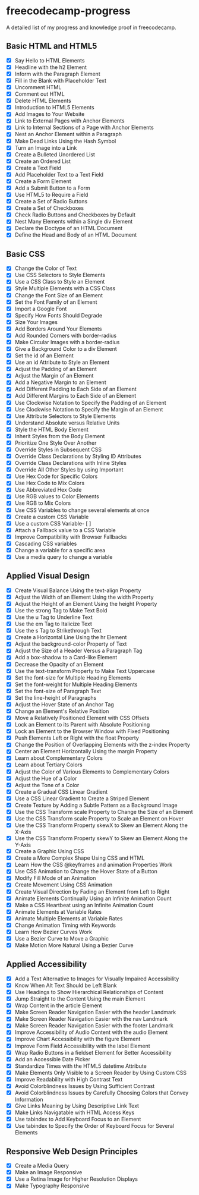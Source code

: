 # freecodecamp-progress
A detailed list of my progress and knowledge proof in freecodecamp.

## Basic HTML and HTML5
- [x] Say Hello to HTML Elements
- [x] Headline with the h2 Element
- [x] Inform with the Paragraph Element
- [x] Fill in the Blank with Placeholder Text
- [x] Uncomment HTML
- [x] Comment out HTML
- [x] Delete HTML Elements
- [x] Introduction to HTML5 Elements
- [x] Add Images to Your Website
- [x] Link to External Pages with Anchor Elements
- [x] Link to Internal Sections of a Page with Anchor Elements
- [x] Nest an Anchor Element within a Paragraph
- [x] Make Dead Links Using the Hash Symbol
- [x] Turn an Image into a Link
- [x] Create a Bulleted Unordered List
- [x] Create an Ordered List
- [x] Create a Text Field
- [x] Add Placeholder Text to a Text Field
- [x] Create a Form Element
- [x] Add a Submit Button to a Form
- [x] Use HTML5 to Require a Field
- [x] Create a Set of Radio Buttons
- [x] Create a Set of Checkboxes
- [x] Check Radio Buttons and Checkboxes by Default
- [x] Nest Many Elements within a Single div Element
- [x] Declare the Doctype of an HTML Document
- [x] Define the Head and Body of an HTML Document

## Basic CSS
- [x] Change the Color of Text
- [x] Use CSS Selectors to Style Elements
- [x] Use a CSS Class to Style an Element
- [x] Style Multiple Elements with a CSS Class
- [x] Change the Font Size of an Element
- [x] Set the Font Family of an Element
- [x] Import a Google Font
- [x] Specify How Fonts Should Degrade
- [x] Size Your Images
- [x] Add Borders Around Your Elements
- [x] Add Rounded Corners with border-radius
- [x] Make Circular Images with a border-radius
- [x] Give a Background Color to a div Element
- [x] Set the id of an Element
- [x] Use an id Attribute to Style an Element
- [x] Adjust the Padding of an Element
- [x] Adjust the Margin of an Element
- [x] Add a Negative Margin to an Element
- [x] Add Different Padding to Each Side of an Element
- [x] Add Different Margins to Each Side of an Element
- [x] Use Clockwise Notation to Specify the Padding of an Element
- [x] Use Clockwise Notation to Specify the Margin of an Element
- [x] Use Attribute Selectors to Style Elements
- [x] Understand Absolute versus Relative Units
- [x] Style the HTML Body Element
- [x] Inherit Styles from the Body Element
- [x] Prioritize One Style Over Another
- [x] Override Styles in Subsequent CSS
- [x] Override Class Declarations by Styling ID Attributes
- [x] Override Class Declarations with Inline Styles
- [x] Override All Other Styles by using Important
- [x] Use Hex Code for Specific Colors
- [x] Use Hex Code to Mix Colors
- [x] Use Abbreviated Hex Code
- [x] Use RGB values to Color Elements
- [x] Use RGB to Mix Colors
- [x] Use CSS Variables to change several elements at once
- [x] Create a custom CSS Variable
- [x] Use a custom CSS Variable- [ ] 
- [x] Attach a Fallback value to a CSS Variable
- [x] Improve Compatibility with Browser Fallbacks
- [x] Cascading CSS variables
- [x] Change a variable for a specific area
- [x] Use a media query to change a variable

## Applied Visual Design
- [x] Create Visual Balance Using the text-align Property
- [x] Adjust the Width of an Element Using the width Property
- [x] Adjust the Height of an Element Using the height Property
- [x] Use the strong Tag to Make Text Bold
- [x] Use the u Tag to Underline Text
- [x] Use the em Tag to Italicize Text
- [x] Use the s Tag to Strikethrough Text
- [x] Create a Horizontal Line Using the hr Element
- [x] Adjust the background-color Property of Text
- [x] Adjust the Size of a Header Versus a Paragraph Tag
- [x] Add a box-shadow to a Card-like Element
- [x] Decrease the Opacity of an Element
- [x] Use the text-transform Property to Make Text Uppercase
- [x] Set the font-size for Multiple Heading Elements
- [x] Set the font-weight for Multiple Heading Elements
- [x] Set the font-size of Paragraph Text
- [x] Set the line-height of Paragraphs
- [x] Adjust the Hover State of an Anchor Tag
- [x] Change an Element's Relative Position
- [x] Move a Relatively Positioned Element with CSS Offsets
- [x] Lock an Element to its Parent with Absolute Positioning
- [x] Lock an Element to the Browser Window with Fixed Positioning
- [x] Push Elements Left or Right with the float Property
- [x] Change the Position of Overlapping Elements with the z-index Property
- [x] Center an Element Horizontally Using the margin Property
- [x] Learn about Complementary Colors
- [x] Learn about Tertiary Colors
- [x] Adjust the Color of Various Elements to Complementary Colors
- [x] Adjust the Hue of a Color
- [x] Adjust the Tone of a Color
- [x] Create a Gradual CSS Linear Gradient
- [x] Use a CSS Linear Gradient to Create a Striped Element
- [x] Create Texture by Adding a Subtle Pattern as a Background Image
- [x] Use the CSS Transform scale Property to Change the Size of an Element
- [x] Use the CSS Transform scale Property to Scale an Element on Hover
- [x] Use the CSS Transform Property skewX to Skew an Element Along the X-Axis
- [x] Use the CSS Transform Property skewY to Skew an Element Along the Y-Axis
- [x] Create a Graphic Using CSS
- [x] Create a More Complex Shape Using CSS and HTML
- [x] Learn How the CSS @keyframes and animation Properties Work
- [x] Use CSS Animation to Change the Hover State of a Button
- [x] Modify Fill Mode of an Animation
- [x] Create Movement Using CSS Animation
- [x] Create Visual Direction by Fading an Element from Left to Right
- [x] Animate Elements Continually Using an Infinite Animation Count
- [x] Make a CSS Heartbeat using an Infinite Animation Count
- [x] Animate Elements at Variable Rates
- [x] Animate Multiple Elements at Variable Rates
- [x] Change Animation Timing with Keywords
- [x] Learn How Bezier Curves Work
- [x] Use a Bezier Curve to Move a Graphic
- [x] Make Motion More Natural Using a Bezier Curve

## Applied Accessibility
- [x] Add a Text Alternative to Images for Visually Impaired Accessibility
- [x] Know When Alt Text Should be Left Blank
- [x] Use Headings to Show Hierarchical Relationships of Content
- [x] Jump Straight to the Content Using the main Element
- [x] Wrap Content in the article Element
- [x] Make Screen Reader Navigation Easier with the header Landmark
- [x] Make Screen Reader Navigation Easier with the nav Landmark
- [x] Make Screen Reader Navigation Easier with the footer Landmark
- [x] Improve Accessibility of Audio Content with the audio Element
- [x] Improve Chart Accessibility with the figure Element
- [x] Improve Form Field Accessibility with the label Element
- [x] Wrap Radio Buttons in a fieldset Element for Better Accessibility
- [x] Add an Accessible Date Picker
- [x] Standardize Times with the HTML5 datetime Attribute
- [x] Make Elements Only Visible to a Screen Reader by Using Custom CSS
- [x] Improve Readability with High Contrast Text
- [x] Avoid Colorblindness Issues by Using Sufficient Contrast
- [x] Avoid Colorblindness Issues by Carefully Choosing Colors that Convey Information
- [x] Give Links Meaning by Using Descriptive Link Text
- [x] Make Links Navigatable with HTML Access Keys
- [x] Use tabindex to Add Keyboard Focus to an Element
- [x] Use tabindex to Specify the Order of Keyboard Focus for Several Elements

## Responsive Web Design Principles
- [x] Create a Media Query
- [x] Make an Image Responsive
- [x] Use a Retina Image for Higher Resolution Displays
- [x] Make Typography Responsive
